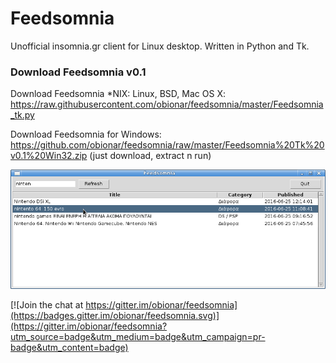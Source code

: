 # Feedsomnia

Unofficial insomnia.gr client for Linux desktop. Written in Python and Tk.

### Download Feedsomnia v0.1

Download Feedsomnia *NIX: Linux, BSD, Mac OS X:
https://raw.githubusercontent.com/obionar/feedsomnia/master/Feedsomnia_tk.py

Download Feedsomnia for Windows:
https://github.com/obionar/feedsomnia/raw/master/Feedsomnia%20Tk%20v0.1%20Win32.zip
(just download, extract n run)

![alt tag](https://raw.githubusercontent.com/obionar/feedsomnia/master/Screenshot.png)

[![Join the chat at https://gitter.im/obionar/feedsomnia](https://badges.gitter.im/obionar/feedsomnia.svg)](https://gitter.im/obionar/feedsomnia?utm_source=badge&utm_medium=badge&utm_campaign=pr-badge&utm_content=badge)
